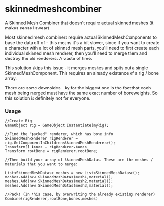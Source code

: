 # skinnedmeshcombiner
A Skinned Mesh Combiner that doesn't require actual skinned meshes (it makes sense I swear)

Most skinned mesh combiners require actual SkinnedMeshComponents to base the data off of - this means it's a bit slower, since if you want to create a character with a lot of skinned mesh parts, you'll need to first create each individual skinned mesh renderer, then you'll need to merge them and destroy the old renderers. A waste of time.

This solution skips this issue - it merges meshes and spits out a single SkinnedMeshComponent. This requires an already existance of a rig / bone array.

There are some downsides - by far the biggest one is the fact that each mesh being merged must have the same exact number of boneweights. So this solution is definitely not for everyone.

### Usage

```
//Create Rig
GameObject rig = GameObject.Instantiate(myRig);

//Find the "packed" renderer, which has bone info
SkinnedMeshRenderer rigRenderer = rig.GetComponentInChildren<SkinnedMeshRenderer>();
Transform[] bones = rigRenderer.bones
Transform rootBone = rigRenderer.rootBone;

//Then build your array of SkinnedMeshDatas. These are the meshes / materials that you want to merge:

List<SkinnedMeshDatas> meshes = new List<SkinnedMeshDatas>();
meshes.Add(new SkinnedMeshDatas(mesh1,material));
meshes.Add(new SkinnedMeshDatas(mesh2,material));
meshes.Add(new SkinnedMeshDatas(mesh3,material));

//Pack! (In this case, by overwriting the already existing renderer)
Combine(rigRenderer,rootBone,bones,meshes)

```

